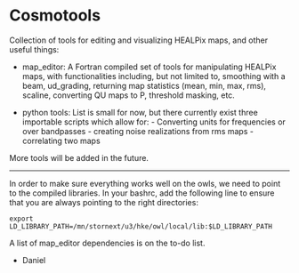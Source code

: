 # Cosmotools
Collection of tools for editing and visualizing HEALPix maps, and other useful things:

- map_editor:
  A Fortran compiled set of tools for manipulating HEALPix maps, with functionalities including, 
  but not limited to, smoothing with a beam, ud_grading, returning map statistics (mean, min, max, rms),
  scaline, converting QU maps to P, threshold masking, etc.

- python tools:
  List is small for now, but there currently exist three importable scripts which allow for:
       - Converting units for frequencies or over bandpasses
       - creating noise realizations from rms maps
       - correlating two maps

More tools will be added in the future.

---------------------------------------------------

In order to make sure everything works well on the owls, we need to point to the compiled libraries.
In your bashrc, add the following line to ensure that you are always pointing to the right directories:

`export LD_LIBRARY_PATH=/mn/stornext/u3/hke/owl/local/lib:$LD_LIBRARY_PATH`

A list of map_editor dependencies is on the to-do list.

- Daniel

